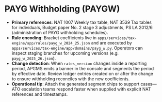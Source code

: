 # PAYG Withholding (PAYGW)

- **Primary references**: NAT 1007 Weekly tax table, NAT 3539 Tax tables for individuals, Budget paper No. 2 stage 3 adjustments, PS LA 2012/6 (administration of PAYG withholding schedules).
- **Rule encoding**: Bracket coefficients live in `apps/services/tax-engine/app/rules/payg_w_2024_25.json` and are executed by `apps/services/tax-engine/app/domains/payg_w.py`. Operators can inspect staging branches for upcoming versions (e.g. `payg_w_2025_26.json`).
- **Change detection**: When `rates_version` changes inside a reporting period, APGMS emits a banner in the console and segments the period by effective date. Review ledger entries created on or after the change to ensure withholding reconciles with the new coefficients.
- **Operational tip**: Attach the generated segment chips to support cases—ATO escalation teams respond faster when supplied with explicit NAT references and timestamps.
